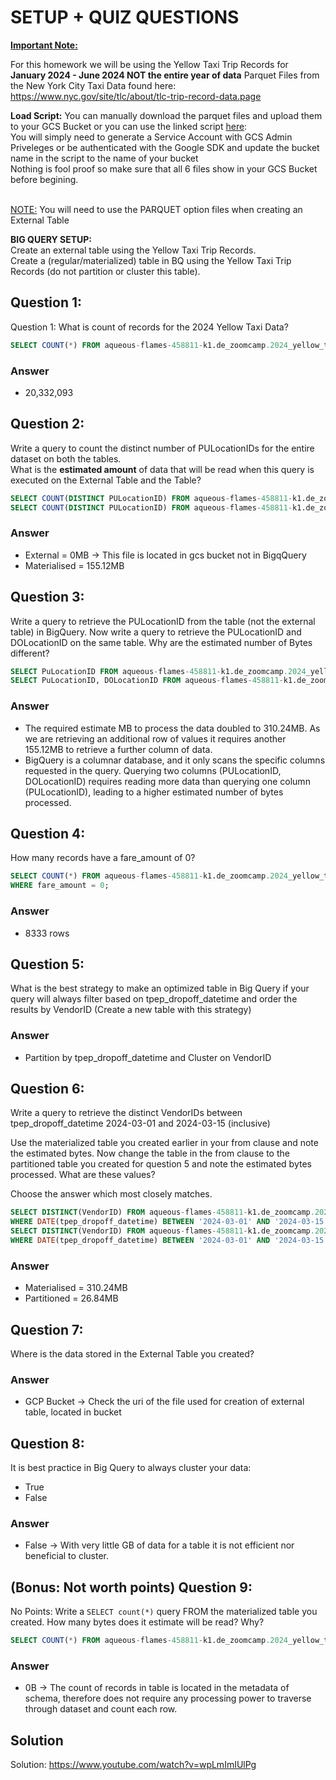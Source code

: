 # SETUP + QUIZ QUESTIONS

<b><u>Important Note:</b></u> <p> For this homework we will be using the Yellow Taxi Trip Records for **January 2024 - June 2024 NOT the entire year of data** 
Parquet Files from the New York
City Taxi Data found here: </br> https://www.nyc.gov/site/tlc/about/tlc-trip-record-data.page </br>

**Load Script:** You can manually download the parquet files and upload them to your GCS Bucket or you can use the linked script [here](./load_yellow_taxi_data.py):<br>
You will simply need to generate a Service Account with GCS Admin Priveleges or be authenticated with the Google SDK and update the bucket name in the script to the name of your bucket<br>
Nothing is fool proof so make sure that all 6 files show in your GCS Bucket before begining.</br><br>

<u>NOTE:</u> You will need to use the PARQUET option files when creating an External Table</br>

<b>BIG QUERY SETUP:</b></br>
Create an external table using the Yellow Taxi Trip Records. </br>
Create a (regular/materialized) table in BQ using the Yellow Taxi Trip Records (do not partition or cluster this table). </br>
</p>

## Question 1:
Question 1: What is count of records for the 2024 Yellow Taxi Data?

```sql
SELECT COUNT(*) FROM aqueous-flames-458811-k1.de_zoomcamp.2024_yellow_tripdata_materialised
```

### Answer

- 20,332,093

## Question 2:
Write a query to count the distinct number of PULocationIDs for the entire dataset on both the tables.</br> 
What is the **estimated amount** of data that will be read when this query is executed on the External Table and the Table?

```sql
SELECT COUNT(DISTINCT PULocationID) FROM aqueous-flames-458811-k1.de_zoomcamp.2024_external_yellow_tripdata
SELECT COUNT(DISTINCT PULocationID) FROM aqueous-flames-458811-k1.de_zoomcamp.2024_yellow_tripdata_materialised
```

### Answer

- External = 0MB -> This file is located in gcs bucket not in BigqQuery
- Materialised = 155.12MB

## Question 3:
Write a query to retrieve the PULocationID from the table (not the external table) in BigQuery. Now write a query to retrieve the PULocationID and DOLocationID on the same table. Why are the estimated number of Bytes different?

```sql
SELECT PuLocationID FROM aqueous-flames-458811-k1.de_zoomcamp.2024_yellow_tripdata_materialised
SELECT PuLocationID, DOLocationID FROM aqueous-flames-458811-k1.de_zoomcamp.2024_yellow_tripdata_materialised
```

### Answer

- The required estimate MB to process the data doubled to 310.24MB. As we are retrieving an additional row of values it requires another 155.12MB to retrieve a further column of data.
- BigQuery is a columnar database, and it only scans the specific columns requested in the query. Querying two columns (PULocationID, DOLocationID) requires reading more data than querying one column (PULocationID), leading to a higher estimated number of bytes processed.

## Question 4:
How many records have a fare_amount of 0?

```sql
SELECT COUNT(*) FROM aqueous-flames-458811-k1.de_zoomcamp.2024_yellow_tripdata_materialised
WHERE fare_amount = 0;
```
### Answer

- 8333 rows

## Question 5:
What is the best strategy to make an optimized table in Big Query if your query will always filter based on tpep_dropoff_datetime and order the results by VendorID (Create a new table with this strategy)

### Answer

- Partition by tpep_dropoff_datetime and Cluster on VendorID

## Question 6:
Write a query to retrieve the distinct VendorIDs between tpep_dropoff_datetime
2024-03-01 and 2024-03-15 (inclusive)</br>

Use the materialized table you created earlier in your from clause and note the estimated bytes. Now change the table in the from clause to the partitioned table you created for question 5 and note the estimated bytes processed. What are these values? </br>

Choose the answer which most closely matches.</br> 

```sql
SELECT DISTINCT(VendorID) FROM aqueous-flames-458811-k1.de_zoomcamp.2024_yellow_tripdata_materialised
WHERE DATE(tpep_dropoff_datetime) BETWEEN '2024-03-01' AND '2024-03-15';
SELECT DISTINCT(VendorID) FROM aqueous-flames-458811-k1.de_zoomcamp.2024_yellow_tripdata_partitioned
WHERE DATE(tpep_dropoff_datetime) BETWEEN '2024-03-01' AND '2024-03-15';
```

### Answer

- Materialised = 310.24MB
- Partitioned = 26.84MB

## Question 7: 
Where is the data stored in the External Table you created?

### Answer

- GCP Bucket -> Check the uri of the file used for creation of external table, located in bucket

## Question 8:
It is best practice in Big Query to always cluster your data:
- True
- False

### Answer

- False -> With very little GB of data for a table it is not efficient nor beneficial to cluster.

## (Bonus: Not worth points) Question 9:
No Points: Write a `SELECT count(*)` query FROM the materialized table you created. How many bytes does it estimate will be read? Why?

```sql
SELECT COUNT(*) FROM aqueous-flames-458811-k1.de_zoomcamp.2024_yellow_tripdata_materialised;
```

### Answer

- 0B -> The count of records in table is located in the metadata of schema, therefore does not require any processing power to traverse through dataset and count each row.

## Solution

Solution: https://www.youtube.com/watch?v=wpLmImIUlPg
